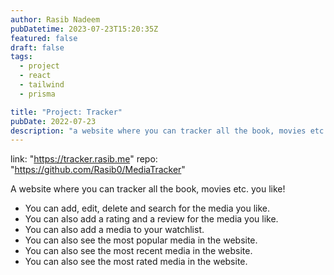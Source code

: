 ```yaml
---
author: Rasib Nadeem
pubDatetime: 2023-07-23T15:20:35Z
featured: false
draft: false
tags:
  - project
  - react
  - tailwind
  - prisma

title: "Project: Tracker"
pubDate: 2022-07-23
description: "a website where you can tracker all the book, movies etc. you like!"
---
```


link: "https://tracker.rasib.me"
repo: "https://github.com/Rasib0/MediaTracker"

A website where you can tracker all the book, movies etc. you like!

- You can add, edit, delete and search for the media you like.
- You can also add a rating and a review for the media you like.
- You can also add a media to your watchlist.
- You can also see the most popular media in the website.
- You can also see the most recent media in the website.
- You can also see the most rated media in the website.
